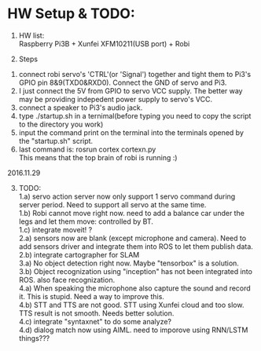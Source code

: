 # HW Setup & TODO:  <br/>

1. HW list:   <br/>
Raspberry Pi3B + Xunfei XFM10211(USB port) + Robi   <br/>

2. Steps <br/>
1) connect robi servo's 'CTRL'(or 'Signal') together and tight them to Pi3's GPIO pin 8&9(TXD0&RXD0). Connect the GND of servo and Pi3.<br/>
2) I just connect the 5V from GPIO to servo VCC supply. The better way may be providing indepedent power supply to servo's VCC. <br/>
3) connect a speaker to Pi3's audio jack. <br/>
4) type ./startup.sh in a ternimal(before typing you need to copy the script to the directory you work) <br/>
5) input the command print on the terminal into the terminals opened by the "startup.sh" script. <br/>
6) last command is: rosrun cortex cortexn.py  
   This means that the top brain of robi is running :)  


2016.11.29 <br/>

3. TODO:  <br/>
1.a) servo action server now only support 1 servo command during server period. Need to support all servo at the same time. <br/>
1.b) Robi cannot move right now. need to add a balance car under the legs and let them move: controlled by BT.  <br/>
1.c) integrate moveit! ? <br/>
2.a) sensors now are blank (except microphone and camera). Need to add sensors driver and integrate them into ROS to let them publish data. <br/>
2.b) integrate cartographer for SLAM <br/>
3.a) No object detection right now. Maybe "tensorbox" is a solution.  <br/>
3.b) Object recognization using "inception" has not been integrated into ROS. also face recognization. <br/>
4.a) When speaking the microphone also capture the sound and record it. This is stupid. Need a way to improve this.  <br/>
4.b) STT and TTS are not good. STT using Xunfei cloud and too slow. TTS result is not smooth. Needs better solution.  <br/>
4.c) integrate "syntaxnet" to do some analyze?   <br/>
4.d) dialog match now using AIML. need to imporove using RNN/LSTM things???  <br/>


